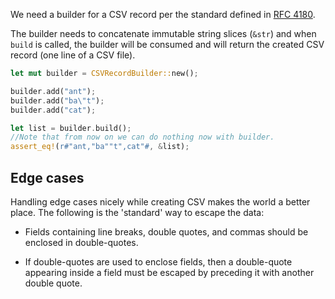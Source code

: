 We need a builder for a CSV record per the standard defined in [RFC 4180](https://tools.ietf.org/html/rfc4180).

The builder needs to concatenate immutable string slices (`&str`) and when `build` is called, the builder will be consumed and will return the created CSV record (one line of a CSV file).

```rust
let mut builder = CSVRecordBuilder::new();

builder.add("ant");
builder.add("ba\"t");
builder.add("cat");

let list = builder.build();
//Note that from now on we can do nothing now with builder.
assert_eq!(r#"ant,"ba""t",cat"#, &list);
```

## Edge cases

Handling edge cases nicely while creating CSV makes the world a better place. The following is the 'standard' way to escape the data:

- Fields containing line breaks, double quotes, and commas should be enclosed in double-quotes.

- If double-quotes are used to enclose fields, then a double-quote appearing inside a field must be escaped by preceding it with another double quote.
